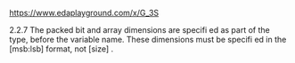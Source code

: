 https://www.edaplayground.com/x/G_3S

2.2.7
The packed bit and array dimensions are specifi ed as part of the type, before the
variable name. These dimensions must be specifi ed in the [msb:lsb] format, not
[size] .